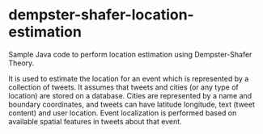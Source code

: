 # dempster-shafer-location-estimation

Sample Java code to perform location estimation using Dempster-Shafer Theory. 

It is used to estimate the location for an event which is represented by a collection of tweets. It assumes that tweets and cities (or any type of location) are stored on a database. Cities are represented by a name and boundary coordinates, and tweets can have latitude longitude, text (tweet content) and user location. Event localization is performed based on available spatial features in tweets about that event.
